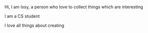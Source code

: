 Hi, I am lxsy, a person who love to collect things which are interesting

I am a CS student

I love all things about creating